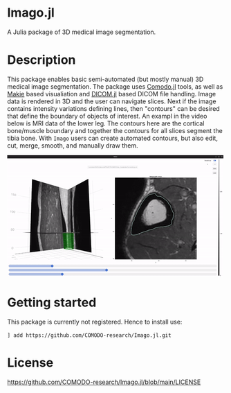 # Imago.jl
A Julia package of 3D medical image segmentation. 

# Description
This package enables basic semi-automated (but mostly manual) 3D medical image segmentation. The package uses [Comodo.jl](https://github.com/COMODO-research/Comodo.jl) tools, as well as [Makie]() based visualiation and [DICOM.jl](https://github.com/JuliaHealth/DICOM.jl) based DICOM file handling. Image data is rendered in 3D and the user can navigate slices. Next if the image contains intensity variations defining lines, then "contours" can be desired that define the boundary of objects of interest. An exampl in the video below is MRI data of the lower leg. The contours here are the cortical bone/muscle boundary and together the contours for all slices segment the tibia bone. With `Imago` users can create automated contours, but also edit, cut, merge, smooth, and manually draw them. 

![Animation shown bone segmentation process for MRI of the lower leg](https://github.com/COMODO-research/Imago.jl/blob/main/assets/anim/segmentation_tibia.gif)

# Getting started 

This package is currently not registered. Hence to install use: 
```
] add https://github.com/COMODO-research/Imago.jl.git
```

# License
https://github.com/COMODO-research/Imago.jl/blob/main/LICENSE

